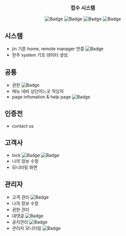 <p align="center">
  <a href="" rel="noopener"></a>
</p>
<h3 align="center">접수 시스템</h3>

<div align="center">

![Badge](https://img.shields.io/badge/처리할꺼면-red)
![Badge](https://img.shields.io/badge/이관요청-333)
![Badge](https://img.shields.io/badge/완료및검토요청-blue)
![Badge](https://img.shields.io/badge/완료-skyblue)

</div>

## 시스템
- jin 기존 home, remote manager 연결 ![Badge](https://img.shields.io/badge/강-red)
- 한주 system 기초 데이터 생성.

## 공통

- 권한 ![Badge](https://img.shields.io/badge/quri-red)
- 메뉴 네비 상단어느곳 적당히
- page infomation & help page ![Badge](https://img.shields.io/badge/강-red)

## 인증전

- contact us

## 고객사

- lock ![Badge](https://img.shields.io/badge/uspuni-red) ![Badge](https://img.shields.io/badge/quri-skyblue)
- 나의 정보 수정
- 모니터링 화면

## 관리자

- 고객 관리 ![Badge](https://img.shields.io/badge/frogtok-red)
- 나의 정보 수정
- 권한 관리
- 대댓글 ![Badge](https://img.shields.io/badge/puni-skyblue)
- 공지관리 ![Badge](https://img.shields.io/badge/SuJiMOON-red)
- 관리자 모니터링 ![Badge](https://img.shields.io/badge/quri-red)
